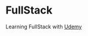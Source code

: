 # FullStack

Learning FullStack with [Udemy](https://www.udemy.com/course/node-with-react-fullstack-web-development/)
